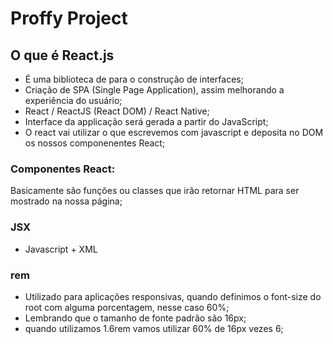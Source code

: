 # Proffy Project

## O que é React.js

- É uma biblioteca de para o construção de interfaces;
- Criação de SPA (Single Page Application), assim melhorando a experiência do usuário;
- React / ReactJS (React DOM) / React Native;
- Interface da applicação será gerada a partir do JavaScript;
- O react vai utilizar o que escrevemos com javascript e deposita no DOM os nossos componenentes React;

### Componentes React:
Basicamente são funções ou classes que irão retornar HTML para ser mostrado na nossa página;

### JSX
- Javascript + XML

### rem
- Utilizado para aplicações responsivas, quando definimos o font-size do root com alguma porcentagem, nesse caso 60%;
- Lembrando que o tamanho de fonte padrão são 16px;
- quando utilizamos 1.6rem vamos utilizar 60% de 16px vezes 6; 

